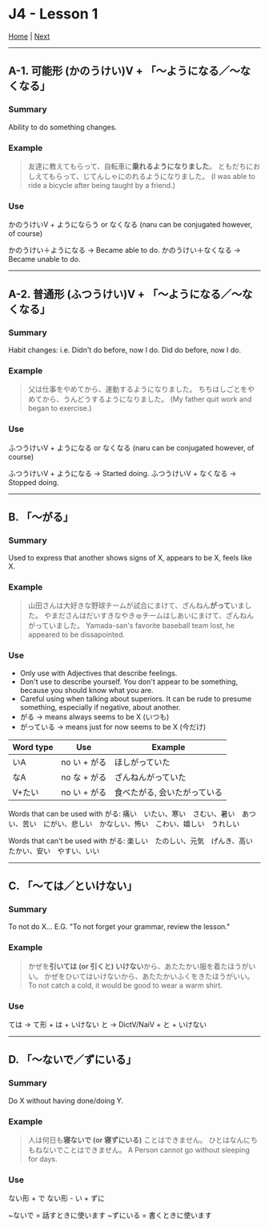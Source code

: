 # J4 - Lesson 1

[Home](https://codywahl.github.io/JapaneseLanguageSchoolNotes) | [Next](https://codywahl.github.io/JapaneseLanguageSchoolNotes/pages/J4/l2)

* * *
## A-1. 可能形 (かのうけい)V + 「～ようになる／～なくなる」

### Summary

Ability to do something changes.

### Example

> 友達に教えてもらって、自転車に**乗れるようになりました**。
> ともだちにおしえてもらって、じてんしゃにのれるようになりました。
> (I was able to ride a bicycle after being taught by a friend.)

### Use

かのうけいV + ようにならう or なくなる (naru can be conjugated however, of course)

かのうけい＋ようになる -> Became able to do.
かのうけい＋なくなる -> Became unable to do.

* * *
## A-2. 普通形 (ふつうけい)V + 「～ようになる／～なくなる」

### Summary

Habit changes: i.e. Didn't do before, now I do. Did do before, now I do.

### Example

> 父は仕事をやめてから、運動するようになりました。
> ちちはしごとをやめてから、うんどうするようになりました。
> (My father quit work and began to exercise.)

### Use

ふつうけいV + ようになる or なくなる (naru can be conjugated however, of course)

ふつうけいV + ようになる -> Started doing.
ふつうけいV + なくなる -> Stopped doing.

* * *
## B. 「～がる」

### Summary

Used to express that another shows signs of X, appears to be X, feels like X. 

### Example

> 山田さんは大好きな野球チームが試合にまけて、ざんねん**がって**いました。
> やまださんはだいすきなやきゅチームはしあいにまけて、ざんねんがっていました。
> Yamada-san's favorite baseball team lost, he appeared to be dissapointed.

### Use

- Only use with Adjectives that describe feelings.
- Don't use to describe yourself. You don't appear to be something, because you should know what you are.
- Careful using when talking about superiors. It can be rude to presume something, especially if negative, about another.
- がる -> means always seems to be X (いつも)
- がっている -> means just for now seems to be X (今だけ)

Word type | Use | Example
------------ | ------------- | -------------
いA | no い + がる | ほしがっていた
なA | no な + がる | ざんねんがっていた
V+たい | no い + がる | 食べたがる, 会いたがっている

Words that can be used with がる:
痛い　いたい、寒い　さむい、暑い　あつい、苦い　にがい、悲しい　かなしい、怖い　こわい、嬉しい　うれしい

Words that can't be used with がる:
楽しい　たのしい、元気　げんき、高い　たかい、安い　やすい、いい

* * *
## C. 「～ては／といけない」

### Summary

To not do X... E.G. "To not forget your grammar, review the lesson."

### Example

> かぜを**引いては (or 引くと) いけない**から、あたたかい服を着たほうがいい。
> かぜをひいてはいけないから、あたたかいふくをきたほうがいい。
> To not catch a cold, it would be good to wear a warm shirt.

### Use

ては -> て形 + は + いけない
と -> DictV/NaiV + と + いけない

* * *
## D. 「～ないで／ずにいる」

### Summary

Do X without having done/doing Y.

### Example

> 人は何日も**寝ないで (or 寝ずにいる)** ことはできません。
> ひとはなんにちもねないでことはできません。
> A Person cannot go without sleeping for days.

### Use

ない形 + で
ない形 - い + ずに

~ないで = 話すときに使います
~ずにいる = 書くときに使います